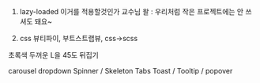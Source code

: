 1. lazy-loaded 이거를 적용할것인가
   교수님 왈 : 우리처럼 작은 프로젝트에는 안 쓰셔도 돼요~

2. css
   뷰티파이, 부트스트랩뷰, css->scss

초록색 두꺼운 L을
45도 뒤집기

carousel
dropdown
Spinner / Skeleton
Tabs
Toast / Tooltip / popover
